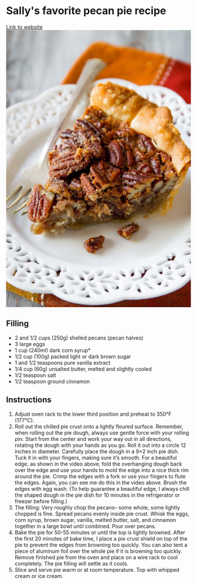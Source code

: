 # Sally's favorite pecan pie recipe
[Link to website](https://sallysbakingaddiction.com/my-favorite-pecan-pie-recipe/#tasty-recipes-71034)
![Delicious](pics/pecan-pie.jpg)


## Filling
- 2 and 1/2 cups (250g) shelled pecans (pecan halves)
- 3 large eggs
- 1 cup (240ml) dark corn syrup*
- 1/2 cup (100g) packed light or dark brown sugar
- 1 and 1/2 teaspoons pure vanilla extract
- 1/4 cup (60g) unsalted butter, melted and slightly cooled
- 1/2 teaspoon salt
- 1/2 teaspoon ground cinnamon

## Instructions

1. Adjust oven rack to the lower third position and preheat to 350°F (177°C).
2. Roll out the chilled pie crust onto a lightly floured surface. Remember, when rolling out the pie dough, always use gentle force with your rolling pin. Start from the center and work your way out in all directions, rotating the dough with your hands as you go. Roll it out into a circle 12 inches in diameter. Carefully place the dough in a 9×2 inch pie dish. Tuck it in with your fingers, making sure it’s smooth. For a beautiful edge, as shown in the video above, fold the overhanging dough back over the edge and use your hands to mold the edge into a nice thick rim around the pie. Crimp the edges with a fork or use your fingers to flute the edges. Again, you can see me do this in the video above. Brush the edges with egg wash. (To help guarantee a beautiful edge, I always chill the shaped dough in the pie dish for 10 minutes in the refrigerator or freezer before filling.)
3. The filling: Very roughly chop the pecans– some whole, some lightly chopped is fine. Spread pecans evenly inside pie crust. Whisk the eggs, corn syrup, brown sugar, vanilla, melted butter, salt, and cinnamon together in a large bowl until combined. Pour over pecans.
4. Bake the pie for 50-55 minutes or until the top is lightly browned. After the first 20 minutes of bake time, I place a pie crust shield on top of the pie to prevent the edges from browning too quickly. You can also tent a piece of aluminum foil over the whole pie if it is browning too quickly. Remove finished pie from the oven and place on a wire rack to cool completely. The pie filling will settle as it cools.
5. Slice and serve pie warm or at room temperature. Top with whipped cream or ice cream.